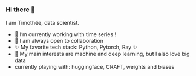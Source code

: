 ### Hi there 👋

I am Timothée, data scientist.

- 🔭 I’m currently working with time series !
- 👯 I am always open to collaboration
- ✨ My favorite tech stack: Python, Pytorch, Ray ✨
- 🌱 My main interests are machine and deep learning, but I also love big data
- currently playing with: huggingface, CRAFT, weights and biases
